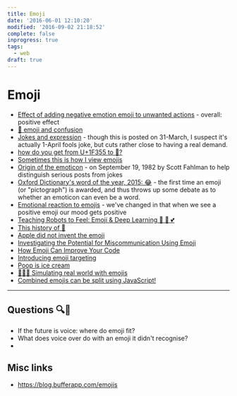 ```yaml
---
title: Emoji
date: '2016-06-01 12:10:20'
modified: '2016-09-02 21:18:52'
complete: false
inprogress: true
tags:
  - web
draft: true
---
```

# Emoji

- [Effect of adding negative emotion emoji to unwanted actions](https://twitter.com/JamesSLock/status/693174003763154944) - overall: positive effect
- [😬 emoji and confusion](http://grouplens.org/blog/investigating-the-potential-for-miscommunication-using-emoji/)
- [Jokes and expression](https://gmail.googleblog.com/2016/03/express-yourself-with-emoji-in-smart-reply.html) - though this is posted on 31-March, I suspect it's actually 1-April fools joke, but cuts rather close to having a real demand.
- [how do you get from U+1F355 to 🍕?](http://meowni.ca/posts/emoji-emoji-emoji/)
- [Sometimes this is how I view emojis](https://cloudup.com/cBL0N6O6Rz5)
- [Origin of the emoticon](https://en.m.wikipedia.org/wiki/Scott_Fahlman#Emoticons) - on September 19, 1982 by Scott Fahlman to help distinguish serious posts from jokes
- [Oxford Dictionary's word of the year, 2015: 😂](http://blog.oxforddictionaries.com/2015/11/word-of-the-year-2015-emoji/) - the first time an emoji (or "pictograph") is awarded, and thus throws up some debate as to whether an emoticon can even be a word.
- [Emotional reaction to emojis](http://thinkprogress.org/culture/2015/11/20/3724423/an-emoji-investigation/) - we've changed in that when we see a positive emoji our mood gets positive
- [Teaching Robots to Feel: Emoji & Deep Learning 👾 💭 💕](http://getdango.com/emoji-and-deep-learning.html)
- [This history of 💩](http://www.fastcompany.com/3037803/the-oral-history-of-the-poop-emoji-or-how-google-brought-poop-to-america)
- [Apple did not invent the emoji](https://eev.ee/blog/2016/04/12/apple-did-not-invent-emoji/)
- [Investigating the Potential for Miscommunication Using Emoji](http://grouplens.org/blog/investigating-the-potential-for-miscommunication-using-emoji/)
- [How Emoji Can Improve Your Code](https://www.tjvantoll.com/2016/06/10/emoji-and-coding/)
- [Introducing emoji targeting](https://blog.twitter.com/2016/introducing-emoji-targeting)
- [Poop is ice cream](http://www.huffingtonpost.com/2015/03/12/poop-emoji-ice-cream_n_6857388.html)
- [🌲🌲🌲 Simulating real world with emojis](http://ncase.me/simulating/)
- [Combined emojis can be split using JavaScript!](https://twitter.com/wesbos/status/769228067780825088)

---

## Questions 🔍🔎

- If the future is voice: where do emoji fit?
- What does voice over do with an emoji it didn't recognise?
-


## Misc links

- https://blog.bufferapp.com/emojis
